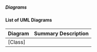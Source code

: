 ##### Diagrams

#### List of UML Diagrams 

| Diagram                                                                                                                  | Summary Description                                                         |
| -------------------------------------------------------------------------                                                | --------------------------------------------------------------------------- |
| [Class]                                                                                                                  |                                                                             |                            
